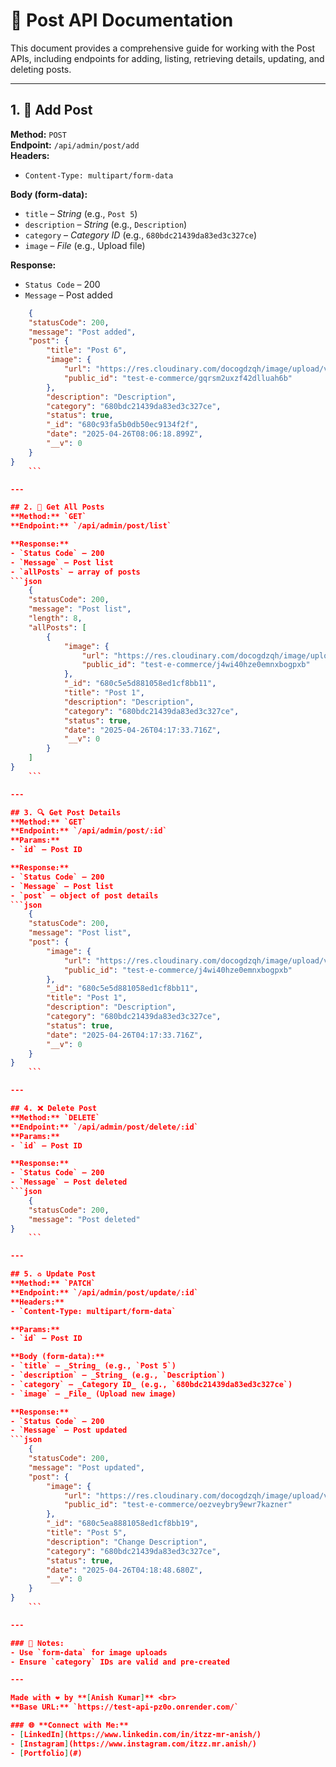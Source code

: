 # 📌 Post API Documentation

This document provides a comprehensive guide for working with the Post APIs, including endpoints for adding, listing, retrieving details, updating, and deleting posts.

---

## 1. 📝 Add Post  
**Method:** `POST`  
**Endpoint:** `/api/admin/post/add`  
**Headers:**  
- `Content-Type: multipart/form-data`

**Body (form-data):**
- `title` – _String_ (e.g., `Post 5`)
- `description` – _String_ (e.g., `Description`)
- `category` – _Category ID_ (e.g., `680bdc21439da83ed3c327ce`)
- `image` – _File_ (e.g., Upload file)

**Response:**  
- `Status Code` – 200
- `Message` – Post added
```json
    {
    "statusCode": 200,
    "message": "Post added",
    "post": {
        "title": "Post 6",
        "image": {
            "url": "https://res.cloudinary.com/docogdzqh/image/upload/v1745654774/test-e-commerce/gqrsm2uxzf42dlluah6b.jpg",
            "public_id": "test-e-commerce/gqrsm2uxzf42dlluah6b"
        },
        "description": "Description",
        "category": "680bdc21439da83ed3c327ce",
        "status": true,
        "_id": "680c93fa5b0db50ec9134f2f",
        "date": "2025-04-26T08:06:18.899Z",
        "__v": 0
    }
}
    ```

---

## 2. 📃 Get All Posts  
**Method:** `GET`  
**Endpoint:** `/api/admin/post/list`  

**Response:**  
- `Status Code` – 200
- `Message` – Post list
- `allPosts` – array of posts
```json
    {
    "statusCode": 200,
    "message": "Post list",
    "length": 8,
    "allPosts": [
        {
            "image": {
                "url": "https://res.cloudinary.com/docogdzqh/image/upload/v1745641048/test-e-commerce/j4wi40hze0emnxbogpxb.jpg",
                "public_id": "test-e-commerce/j4wi40hze0emnxbogpxb"
            },
            "_id": "680c5e5d881058ed1cf8bb11",
            "title": "Post 1",
            "description": "Description",
            "category": "680bdc21439da83ed3c327ce",
            "status": true,
            "date": "2025-04-26T04:17:33.716Z",
            "__v": 0
        }
    ]
}
    ```

---

## 3. 🔍 Get Post Details
**Method:** `GET`   
**Endpoint:** `/api/admin/post/:id`  
**Params:**
- `id` – Post ID

**Response:**
- `Status Code` – 200
- `Message` – Post list
- `post` – object of post details
```json
    {
    "statusCode": 200,
    "message": "Post list",
    "post": {
        "image": {
            "url": "https://res.cloudinary.com/docogdzqh/image/upload/v1745641048/test-e-commerce/j4wi40hze0emnxbogpxb.jpg",
            "public_id": "test-e-commerce/j4wi40hze0emnxbogpxb"
        },
        "_id": "680c5e5d881058ed1cf8bb11",
        "title": "Post 1",
        "description": "Description",
        "category": "680bdc21439da83ed3c327ce",
        "status": true,
        "date": "2025-04-26T04:17:33.716Z",
        "__v": 0
    }
}
    ```

---

## 4. ❌ Delete Post 
**Method:** `DELETE`  
**Endpoint:** `/api/admin/post/delete/:id`  
**Params:**
- `id` – Post ID

**Response:**
- `Status Code` – 200
- `Message` – Post deleted
```json
    {
    "statusCode": 200,
    "message": "Post deleted"
}
    ```

---

## 5. ♻️ Update Post  
**Method:** `PATCH`   
**Endpoint:** `/api/admin/post/update/:id`  
**Headers:**
- `Content-Type: multipart/form-data`

**Params:**
- `id` – Post ID

**Body (form-data):**
- `title` – _String_ (e.g., `Post 5`)
- `description` – _String_ (e.g., `Description`)
- `category` – _Category ID_ (e.g., `680bdc21439da83ed3c327ce`)
- `image` – _File_ (Upload new image)

**Response:**
- `Status Code` – 200
- `Message` – Post updated
```json
    {
    "statusCode": 200,
    "message": "Post updated",
    "post": {
        "image": {
            "url": "https://res.cloudinary.com/docogdzqh/image/upload/v1745654941/test-e-commerce/oezveybry9ewr7kazner.jpg",
            "public_id": "test-e-commerce/oezveybry9ewr7kazner"
        },
        "_id": "680c5ea8881058ed1cf8bb19",
        "title": "Post 5",
        "description": "Change Description",
        "category": "680bdc21439da83ed3c327ce",
        "status": true,
        "date": "2025-04-26T04:18:48.680Z",
        "__v": 0
    }
}
    ```

---

### 📌 Notes:
- Use `form-data` for image uploads
- Ensure `category` IDs are valid and pre-created

---

Made with ❤️ by **[Anish Kumar]** <br> 
**Base URL:** `https://test-api-pz0o.onrender.com/`

### 🌐 **Connect with Me:**
- [LinkedIn](https://www.linkedin.com/in/itzz-mr-anish/)  
- [Instagram](https://www.instagram.com/itzz.mr.anish/)  
- [Portfolio](#) 
